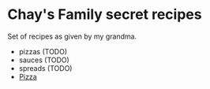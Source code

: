 # Chay's Family secret recipes

Set of recipes as given by my grandma.

* pizzas (TODO)
* sauces (TODO)
* spreads (TODO)
* [Pizza](./pizza.md)

